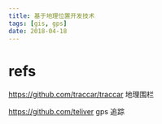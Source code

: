 ```yaml
---
title: 基于地理位置开发技术
tags: [gis, gps]
date: 2018-04-18
---
```



# refs

https://github.com/traccar/traccar 地理围栏

https://github.com/teliver gps 追踪